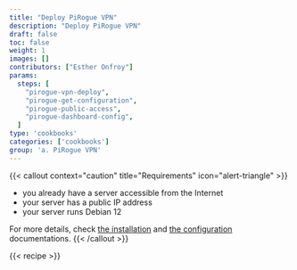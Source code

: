 ```yaml
---
title: "Deploy PiRogue VPN"
description: "Deploy PiRogue VPN"
draft: false
toc: false
weight: 1
images: []
contributors: ["Esther Onfroy"]
params:
  steps: [
    "pirogue-vpn-deploy",
    "pirogue-get-configuration",
    "pirogue-public-access",
    "pirogue-dashboard-config",
  ]
type: 'cookbooks'
categories: ['cookbooks']
group: 'a. PiRogue VPN'
---
```


{{< callout context="caution" title="Requirements" icon="alert-triangle" >}}
* you already have a server accessible from the Internet
* your server has a public IP address
* your server runs Debian 12

For more details, check [the installation](/docs/pirogue/installation/) and [the configuration](/docs/pirogue/version_2.x/configuration/) documentations.
{{< /callout >}}

{{< recipe >}}
